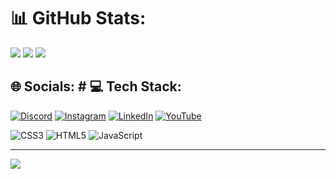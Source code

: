 
# 📊 GitHub Stats:
![](https://github-readme-stats.vercel.app/api?username=HendrickBezerra&theme=dark&hide_border=false&include_all_commits=true&count_private=false)
![](https://github-readme-streak-stats.herokuapp.com/?user=HendrickBezerra&theme=dark&hide_border=false)
![](https://github-readme-stats.vercel.app/api/top-langs/?username=HendrickBezerra&theme=dark&hide_border=false&include_all_commits=true&count_private=false&layout=compact)
<br>


## 🌐 Socials: # 💻 Tech Stack:
[![Discord](https://img.shields.io/badge/Discord-%237289DA.svg?logo=discord&logoColor=white)](https://discord.gg/hendrick_bezerra) [![Instagram](https://img.shields.io/badge/Instagram-%23E4405F.svg?logo=Instagram&logoColor=white)](https://instagram.com/hendrick_bezerra) [![LinkedIn](https://img.shields.io/badge/LinkedIn-%230077B5.svg?logo=linkedin&logoColor=white)](https://linkedin.com/in/https://www.linkedin.com/in/hendrick-gustavo-25b2b324a/) [![YouTube](https://img.shields.io/badge/YouTube-%23FF0000.svg?logo=YouTube&logoColor=white)](https://youtube.com/@https://www.youtube.com/channel/UC25AsFafeEd6ZedistOxvvQ)  

![CSS3](https://img.shields.io/badge/css3-%231572B6.svg?style=for-the-badge&logo=css3&logoColor=white) ![HTML5](https://img.shields.io/badge/html5-%23E34F26.svg?style=for-the-badge&logo=html5&logoColor=white) ![JavaScript](https://img.shields.io/badge/javascript-%23323330.svg?style=for-the-badge&logo=javascript&logoColor=%23F7DF1E)

---
[![](https://visitcount.itsvg.in/api?id=HendrickBezerra&icon=0&color=0)](https://visitcount.itsvg.in)

<!-- Proudly created with GPRM ( https://gprm.itsvg.in ) -->

